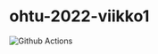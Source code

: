 # ohtu-2022-viikko1

![Github Actions](https://github.com/Cryocooler/ohtu-2022-viikko1/workflows/CI/badge.svg)
